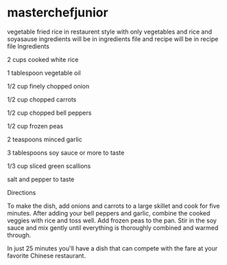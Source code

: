 # masterchefjunior
vegetable fried rice in restaurent style with only vegetables and rice and soyasause
ingredients will be in ingredients file and recipe will be in recipe file
Ingredients

2 cups cooked white rice

1 tablespoon vegetable oil

1/2 cup finely chopped onion

1/2 cup chopped carrots

1/2 cup chopped bell peppers

1/2 cup frozen peas

2 teaspoons minced garlic

3 tablespoons soy sauce or more to taste

1/3 cup sliced green scallions

salt and pepper to taste

Directions

To make the dish, add onions and carrots to a large skillet and cook for five minutes. After adding your bell peppers and garlic, combine the cooked veggies with rice and toss well. Add frozen peas to the pan. Stir in the soy sauce and mix gently until everything is thoroughly combined and warmed through. 

In just 25 minutes you'll have a dish that can compete with the fare at your favorite Chinese restaurant. 


